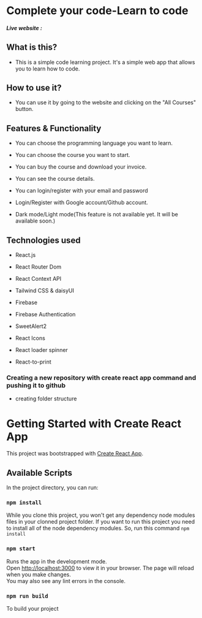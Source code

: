 # Complete your code-Learn to code

##### Live website :

## What is this?

- This is a simple code learning project. It's a simple web app that allows you to learn how to code.

## How to use it?

- You can use it by going to the website and clicking on the "All Courses" button.

## Features & Functionality

- You can choose the programming language you want to learn.

- You can choose the course you want to start.

- You can buy the course and download your invoice.

- You can see the course details.

- You can login/register with your email and password

- Login/Register with Google account/Github account.

- Dark mode/Light mode(This feature is not available yet. It will be available soon.)

## Technologies used

- React.js

- React Router Dom

- React Context API

- Tailwind CSS & daisyUI

- Firebase

- Firebase Authentication

- SweetAlert2

- React Icons

- React loader spinner

- React-to-print

### Creating a new repository with create react app command and pushing it to github

- creating folder structure

# Getting Started with Create React App

This project was bootstrapped with [Create React App](https://github.com/facebook/create-react-app).

## Available Scripts

In the project directory, you can run:

### `npm install`

While you clone this project, you won't get any dependency node modules files in your clonned project folder. If you want to run this project you need to install all of the node dependency modules. So, run this command `npm install`

### `npm start`

Runs the app in the development mode.\
Open [http://localhost:3000](http://localhost:3000) to view it in your browser.
The page will reload when you make changes.\
You may also see any lint errors in the console.

### `npm run build`

To build your project
